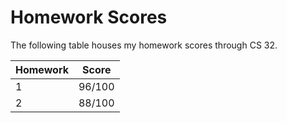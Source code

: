 # Homework Scores

The following table houses my homework scores through CS 32.

| Homework | Score |
| ------- | ----- |
| 1 | 96/100 |
| 2 | 88/100 |
